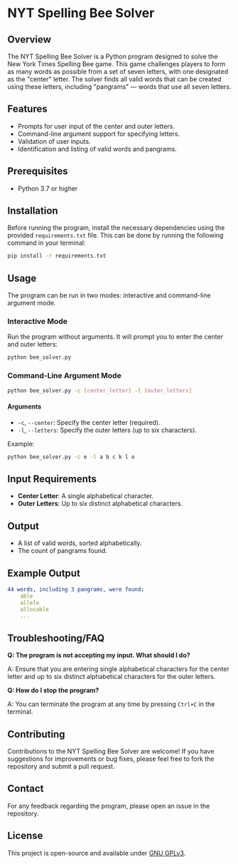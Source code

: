 # NYT Spelling Bee Solver

## Overview
The NYT Spelling Bee Solver is a Python program designed to solve the New York Times Spelling Bee game. This game challenges players to form as many words as possible from a set of seven letters, with one designated as the "center" letter. The solver finds all valid words that can be created using these letters, including "pangrams" — words that use all seven letters.

## Features
- Prompts for user input of the center and outer letters.
- Command-line argument support for specifying letters.
- Validation of user inputs.
- Identification and listing of valid words and pangrams.

## Prerequisites
- Python 3.7 or higher

## Installation

Before running the program, install the necessary dependencies using the provided `requirements.txt` file. This can be done by running the following command in your terminal:

```bash
pip install -r requirements.txt
```

## Usage
The program can be run in two modes: interactive and command-line argument mode.

### Interactive Mode
Run the program without arguments. It will prompt you to enter the center and outer letters:

```bash
python bee_solver.py
```

### Command-Line Argument Mode
```bash
python bee_solver.py -c [center_letter] -l [outer_letters]
```

#### Arguments
- `-c`, `--center`: Specify the center letter (required).
- `-l`, `--letters`: Specify the outer letters (up to six characters).

Example:
```bash
python bee_solver.py -c e -l a b c k l o
```

## Input Requirements
- **Center Letter**: A single alphabetical character.
- **Outer Letters**: Up to six distinct alphabetical characters.

## Output
- A list of valid words, sorted alphabetically.
- The count of pangrams found.

## Example Output

```yaml
44 words, including 3 pangrams, were found:
    able
    allele
    allocable
    ...
```

## Troubleshooting/FAQ
**Q: The program is not accepting my input. What should I do?**

A: Ensure that you are entering single alphabetical characters for the center letter and up to six distinct alphabetical characters for the outer letters.

**Q: How do I stop the program?**

A: You can terminate the program at any time by pressing `Ctrl+C` in the terminal.

## Contributing
Contributions to the NYT Spelling Bee Solver are welcome! If you have suggestions for improvements or bug fixes, please feel free to fork the repository and submit a pull request.

## Contact
For any feedback regarding the program, please open an issue in the repository.

## License
This project is open-source and available under [GNU GPLv3](COPYING).
